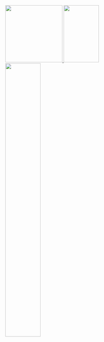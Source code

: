 
 <a href="https://github.com/thaistrindad">
 
 <img height="180em" src="https://github-readme-stats.vercel.app/api?username=thaistrindad&show_icons=true&theme=radical"/>
 <img height="180em" width='47%' src="https://github-readme-stats.vercel.app/api/top-langs/?username=thaistrindad&layout=compact&theme=radical"/>
 <img heigth='180em' width= '47%' src= 'http://github-readme-streak-stats.herokuapp.com?user=thaistrindad&theme=radical&border_radius=4.2&locale=pt-         br&date_format=j%20M%5B%20Y%5D'/>
